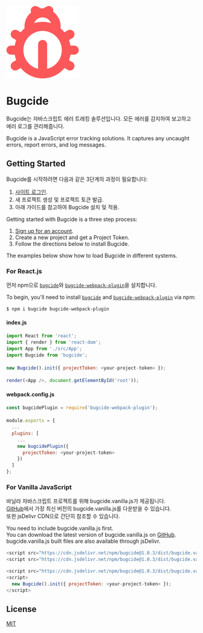 ![logo](./dist/img/logo.png)

# Bugcide

Bugcide는 자바스크립트 에러 트래킹 솔루션입니다.
모든 에러를 감지하여 보고하고 에러 로그를 관리해줍니다.

Bugcide is a JavaScript error tracking solutions.
It captures any uncaught errors, report errors, and log messages.

## Getting Started

Bugcide를 시작하려면 다음과 같은 3단계의 과정이 필요합니다:

1. [사이트 로그인](https://www.bugcide.live).
2. 새 프로젝트 생성 및 프로젝트 토큰 발급.
3. 아래 가이드를 참고하여 Bugcide 설치 및 적용.

Getting started with Bugcide is a three step process:

1. [Sign up for an account](https://www.bugcide.live).
2. Create a new project and get a Project Token.
3. Follow the directions below to install Bugcide.

The examples below show how to load Bugcide in different systems.

### For React.js

먼저 npm으로 [`bugcide`](https://www.npmjs.com/package/bugcide)와 [`bugcide-webpack-plugin`](https://www.npmjs.com/package/bugcide-webpack-plugin)을 설치합니다.

To begin, you'll need to install [`bugcide`](https://www.npmjs.com/package/bugcide) and [`bugcide-webpack-plugin`](https://www.npmjs.com/package/bugcide-webpack-plugin) via npm:

```
$ npm i bugcide bugcide-webpack-plugin
```

#### index.js

```javascript
import React from 'react';
import { render } from 'react-dom';
import App from './src/App';
import Bugcide from 'bugcide';

new Bugcide().init({ projectToken: <your-project-token> });

render(<App />, document.getElementById('root'));
```

#### webpack.config.js

```javascript
const bugcidePlugin = require('bugcide-webpack-plugin');

module.exports = {
  ...
  plugins: [
    ...
    new bugcidePlugin({
      projectToken: <your-project-token>
    })
  ]
};
```

### For Vanilla JavaScript

바닐라 자바스크립트 프로젝트를 위해 bugcide.vanilla.js가 제공됩니다.  
[GitHub](https://github.com/jy7123943/bugcide_npm_package)에서 가장 최신 버전의 bugcide.vanilla.js를 다운받을 수 있습니다.  
또한 jsDelivr CDN으로 간단히 참조할 수 있습니다.

You need to include bugcide.vanilla.js first.  
You can download the latest version of bugcide.vanilla.js on [GitHub](https://github.com/jy7123943/bugcide_npm_package).  
bugcide.vanilla.js built files are also available through jsDelivr.

```javascript
<script src="https://cdn.jsdelivr.net/npm/bugcide@1.0.3/dist/bugcide.vanilla.js"></script>
<script src="https://cdn.jsdelivr.net/npm/bugcide@1.0.3/dist/bugcide.vanilla.min.js"></script> // minified version
```

```javascript
<script src="https://cdn.jsdelivr.net/npm/bugcide@1.0.3/dist/bugcide.vanilla.js"></script>
<script>
  new Bugcide().init({ projectToken: <your-project-token> });
</script>
```

## License

[MIT](https://github.com/jy7123943/bugcide_npm_package/blob/master/LICENSE.md)

